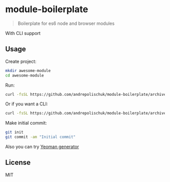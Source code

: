 # module-boilerplate

> Boilerplate for es6 node and browser modules

With CLI support

## Usage

Create project:

```sh
mkdir awesome-module
cd awesome-module
```

Run:

```sh
curl -fsSL https://github.com/andrepolischuk/module-boilerplate/archive/master.tar.gz | tar -xz --strip-components=2 module-boilerplate-master/module
```

Or if you want a CLI:

```sh
curl -fsSL https://github.com/andrepolischuk/module-boilerplate/archive/master.tar.gz | tar -xz --strip-components=2 module-boilerplate-master/cli-module
```

Make initial commit:

```sh
git init
git commit -am "Initial commit"
```

Also you can try [Yeoman generator][generator]

## License

MIT

[generator]: https://github.com/andrepolischuk/generator-mo
